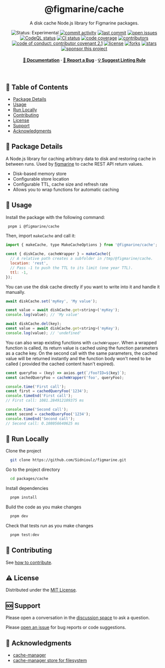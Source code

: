 
<div align="center">
  <h1>@figmarine/cache</h1>
  
  <p>
    A disk cache Node.js library for Figmarine packages.
  </p>
  
  
  <p>
    <img src="https://img.shields.io/badge/status-experimental-thistle" alt="Status: Experimental" />
    <a href="https://github.com/Sidnioulz/figmarine/commits"><img src="https://img.shields.io/github/commit-activity/m/Sidnioulz/figmarine" alt="commit activity" /></a>
    <a href="https://github.com/Sidnioulz/figmarine/commits"><img src="https://img.shields.io/github/last-commit/Sidnioulz/figmarine" alt="last commit" /></a>
    <a href="https://github.com/Sidnioulz/figmarine/issues?q=is%3Aopen+is%3Aissue+label%3Apkg-cache"><img src="https://img.shields.io/github/issues-search?query=repo%3ASidnioulz%2Ffigmarine%20is%3Aopen%20is%3Aissue%20label%3Apkg-cache&label=issues" alt="open issues" /></a>
    <a href="https://github.com/Sidnioulz/figmarine/actions/workflows/github-code-scanning/codeql"><img src="https://github.com/Sidnioulz/figmarine/actions/workflows/github-code-scanning/codeql/badge.svg?branch=main" alt="CodeQL status" /></a>
    <a href="https://github.com/Sidnioulz/figmarine/actions/workflows/continuous-integration.yml"><img src="https://github.com/Sidnioulz/figmarine/actions/workflows/continuous-integration.yml/badge.svg?branch=main" alt="CI status" /></a>
    <a href="https://codecov.io/gh/Sidnioulz/figmarine"><img src="https://codecov.io/gh/Sidnioulz/figmarine/graph/badge.svg?token=4SX3N57XH3" alt="code coverage" /></a>
    <a href="https://github.com/Sidnioulz/figmarine/graphs/contributors"><img src="https://img.shields.io/github/contributors/Sidnioulz/figmarine" alt="contributors" /></a>
    <a href="https://github.com/Sidnioulz/figmarine/blob/main/CODE_OF_CONDUCT.md"><img src="https://img.shields.io/badge/Contributor%20Covenant-2.1-4baaaa.svg" alt="code of conduct: contributor covenant 2.1" /></a>
    <a href="https://github.com/Sidnioulz/figmarine/blob/main/LICENSE"><img src="https://img.shields.io/github/license/Sidnioulz/figmarine.svg" alt="license" /></a>
    <a href="https://github.com/Sidnioulz/figmarine/network/members"><img src="https://img.shields.io/github/forks/Sidnioulz/figmarine" alt="forks" /></a>
    <a href="https://github.com/Sidnioulz/figmarine/stargazers"><img src="https://img.shields.io/github/stars/Sidnioulz/figmarine" alt="stars" /></a>
    <a href="https://github.com/sponsors/Sidnioulz"><img src="https://img.shields.io/badge/sponsor-30363D?logo=GitHub-Sponsors&logoColor=#EA4AAA" alt="sponsor this project" /></a>
  </p>
   
  <h4>
    <a href="https://github.com/Sidnioulz/figmarine/packages/cache">📗 Documentation</a>
  <span> · </span>
    <a href="https://github.com/Sidnioulz/figmarine/issues/new?labels=bug,pkg:%20cache">🐛 Report a Bug</a>
  <span> · </span>
    <a href="https://github.com/Sidnioulz/figmarine/issues/new?labels=enhancement,pkg:%20cache">💡 Suggest Linting Rule</a>
  </h4>
</div>

<br />

## :notebook_with_decorative_cover: Table of Contents

<!-- no toc -->
  - [Package Details](#star2-package-details)
  - [Usage](#eyes-usage)
  - [Run Locally](#running-run-locally)
  - [Contributing](#wave-contributing)
  - [License](#warning-license)
  - [Support](#sos-support)
  - [Acknowledgments](#yellow_heart-acknowledgments)





## :star2: Package Details

A Node.js library for caching arbitrary data to disk and restoring cache in between runs. Used by [figmarine](https://github.com/Sidnioulz/figmarine) to cache REST API return values.

- Disk-based memory store
- Configurable store location
- Configurable TTL, cache size and refresh rate
- Allows you to wrap functions for automatic caching


<!-- Usage -->
## :eyes: Usage

Install the package with the following command:

```bash
 pnpm i @figmarine/cache
```

Then, import `makeCache` and call it:


```javascript
import { makeCache, type MakeCacheOptions } from '@figmarine/cache';

const { diskCache, cacheWrapper } = makeCache({
  // A relative path creates a subfolder in /tmp/@figmarine/cache.
  location: 'rest',
  // Pass -1 to push the TTL to its limit (one year TTL).
  ttl: -1,
});
```

You can use the disk cache directly if you want to write into it and handle it manually.

```javascript
await diskCache.set('myKey', 'My value');

const value = await diskCache.get<string>('myKey');
console.log(value); // 'My value'

await diskCache.del(key);
const value = await diskCache.get<string>('myKey');
console.log(value); // 'undefined'

```

You can also wrap existing functions with `cacheWrapper`. When a wrapped function is called,
its return value is cached using the function parameters as a cache key. On the second call
with the same parameters, the cached value will be returned instantly and the function body
won't need to be called ( provided the cached content hasn't expired).

```javascript
const queryFoo = (key) => axios.get(`/foo?ID=${key}`);
const cachedQueryFoo = cacheWrapper('foo', queryFoo);

console.time('First call');
const first = cachedQueryFoo('1234');
console.timeEnd('First call');
// First call: 1081.284912109375 ms

console.time('Second call');
const second = cachedQueryFoo('1234');
console.timeEnd('Second call');
// Second call: 0.108056640625 ms
```

## :running: Run Locally

Clone the project

```bash
  git clone https://github.com/Sidnioulz/figmarine.git
```

Go to the project directory

```bash
  cd packages/cache
```

Install dependencies

```bash
  pnpm install
```

Build the code as you make changes

```bash
  pnpm dev
```

Check that tests run as you make changes

```bash
  pnpm test:dev
```


## :wave: Contributing

See [how to contribute](https://github.com/Sidnioulz/figmarine/tree/main?tab=readme-ov-file#package-contributing).

## :warning: License

Distributed under the [MIT License](https://github.com/Sidnioulz/figmarine/tree/main?tab=MIT-1-ov-file).

## :sos: Support

Please open a conversation in the [discussion space](https://github.com/Sidnioulz/figmarine/discussions) to ask a question.

Please [open an issue](https://github.com/Sidnioulz/figmarine/issues/new?labels=pkg:%20cache) for bug reports or code suggestions.

## :yellow_heart: Acknowledgments

- [cache-manager](https://github.com/jaredwray/cacheable/tree/main/packages/cache-manager)
- [cache-manager store for filesystem](https://github.com/rolandstarke/node-cache-manager-fs-hash)
